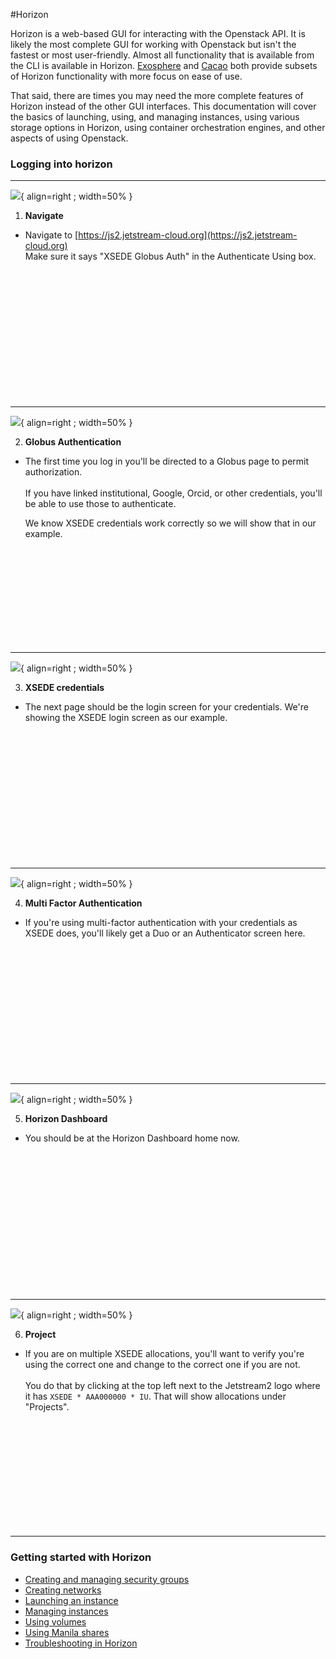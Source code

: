 #Horizon

Horizon is a web-based GUI for interacting with the Openstack API. It is likely the most complete GUI for working with Openstack but isn't the fastest or most user-friendly. Almost all functionality that is available from the CLI is available in Horizon. [Exosphere](../exo/exo.md) and [Cacao](../cacao/intro.md) both provide subsets of Horizon functionality with more focus on ease of use.

That said, there are times you may need the more complete features of Horizon instead of the other GUI interfaces. This documentation will cover the basics of launching, using, and managing instances, using various storage options in Horizon, using container orchestration engines, and other aspects of using Openstack.

### Logging into horizon

---

![](/images/JS2-Horizon-Login-Screen.png){ align=right ; width=50% }

1. **Navigate**

* Navigate to [https://js2.jetstream-cloud.org](https://js2.jetstream-cloud.org)</br>
Make sure it says "XSEDE Globus Auth" in the Authenticate Using box.

</br></br></br></br></br></br></br></br></br></br></br></br>

---

![](/images/JS2-Globus-Screen.png){ align=right ; width=50% }

2. **Globus Authentication**

* The first time you log in you'll be directed to a Globus page to permit authorization.</br></br>
If you have linked institutional, Google, Orcid, or other credentials, you'll be able to use those to authenticate.<p> We know XSEDE credentials work correctly so we will show that in our example.

</br></br></br></br></br></br></br></br></br>

---

![](/images/JS2-XSEDE-Auth-Screen.png){ align=right ; width=50% }

3. **XSEDE credentials**

* The next page should be the login screen for your credentials. We're showing the XSEDE login screen as our example.

</br></br></br></br></br></br></br></br></br></br></br></br>

---

![](/images/JS2-XSEDE-Duo-Screen.png){ align=right ; width=50% }

4. **Multi Factor Authentication**

* If you're using multi-factor authentication with your credentials as XSEDE does, you'll likely get a Duo or an Authenticator screen here.

</br></br></br></br></br></br></br></br></br></br></br></br>

---

![](/images/JS2-Horizon-Home.png){ align=right ; width=50% }

5. **Horizon Dashboard**

* You should be at the Horizon Dashboard home now.

</br></br></br></br></br></br></br></br></br></br></br></br></br>

---

![](/images/JS2-Horizon-Change-Projects.png){ align=right ; width=50% }

6. **Project**

* If you are on multiple XSEDE allocations, you'll want to verify you're using the correct one and change to the correct one if you are not. </br></br>You do that by clicking at the top left next to the Jetstream2 logo where it has `XSEDE * AAA000000 * IU`. That will show allocations under "Projects".

</br></br></br></br></br></br></br></br></br></br>

---



### Getting started with Horizon

* [Creating and managing security groups](security_group.md)
* [Creating networks](network.md)
* [Launching an instance](launch.md)
* [Managing instances](manage.md)
* [Using volumes](storage.md)
* [Using Manila shares](manila.md)
* [Troubleshooting in Horizon](troubleshooting.md)
